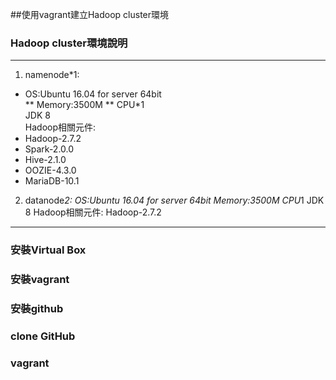 ﻿##使用vagrant建立Hadoop cluster環境
### Hadoop cluster環境說明
---
1. namenode\*1:  
* OS:Ubuntu 16.04 for server 64bit  
** Memory:3500M
** CPU*1  
JDK 8  
Hadoop相關元件:  
* Hadoop-2.7.2  
* Spark-2.0.0   
* Hive-2.1.0   
* OOZIE-4.3.0  
* MariaDB-10.1  

2. datanode*2: 
	OS:Ubuntu 16.04 for server 64bit 
		Memory:3500M 
		CPU*1 
	JDK 8 
	Hadoop相關元件:	
	Hadoop-2.7.2 
---	
### 安裝Virtual Box
### 安裝vagrant
### 安裝github
### clone GitHub
### vagrant 